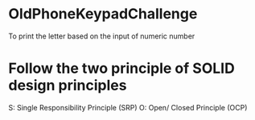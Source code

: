 # OldPhoneKeypadChallenge
To print the letter based on the input of numeric number

# Follow the two principle of SOLID design principles
S: Single Responsibility Principle (SRP)
O: Open/ Closed Principle (OCP)